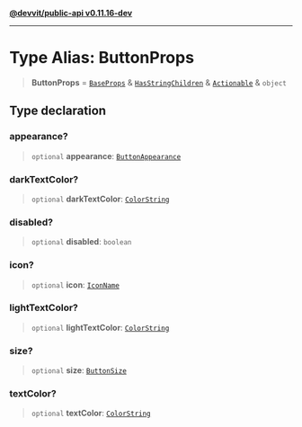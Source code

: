 [**@devvit/public-api v0.11.16-dev**](../../../../../../README.md)

---

# Type Alias: ButtonProps

> **ButtonProps** = [`BaseProps`](BaseProps.md) & [`HasStringChildren`](HasStringChildren.md) & [`Actionable`](Actionable.md) & `object`

## Type declaration

### appearance?

> `optional` **appearance**: [`ButtonAppearance`](ButtonAppearance.md)

### darkTextColor?

> `optional` **darkTextColor**: [`ColorString`](ColorString.md)

### disabled?

> `optional` **disabled**: `boolean`

### icon?

> `optional` **icon**: [`IconName`](../../../../../../type-aliases/IconName.md)

### lightTextColor?

> `optional` **lightTextColor**: [`ColorString`](ColorString.md)

### size?

> `optional` **size**: [`ButtonSize`](ButtonSize.md)

### textColor?

> `optional` **textColor**: [`ColorString`](ColorString.md)
